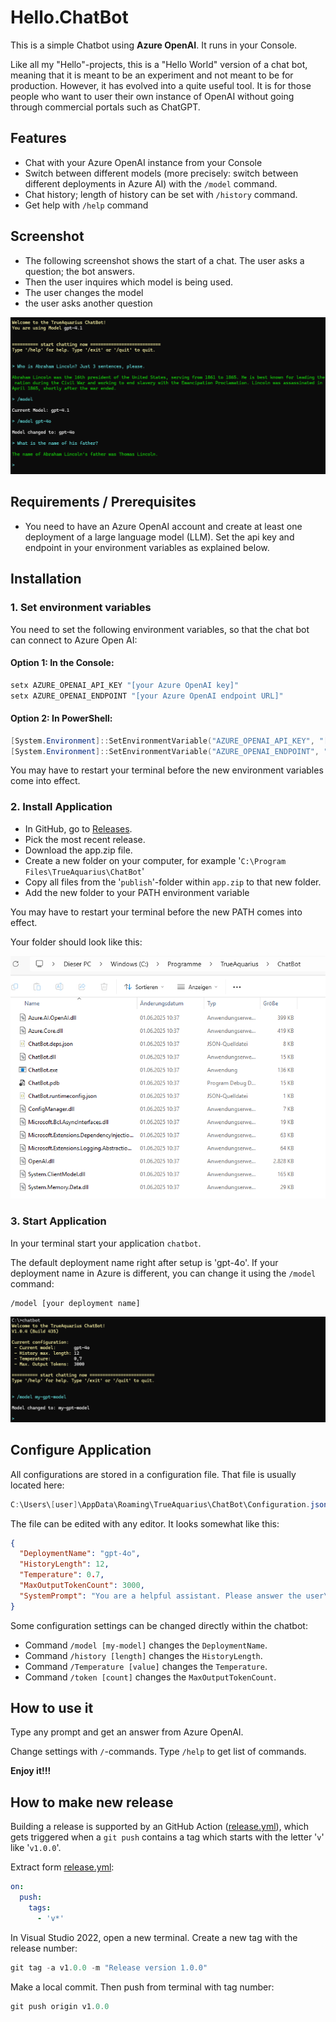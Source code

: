 # Hello.ChatBot  

This is a simple Chatbot using **Azure OpenAI**. It runs in your Console.

Like all my "Hello"-projects, this is a "Hello World" version of a chat bot, meaning that it is meant to be an experiment and not meant to be for production. However, it has evolved into a quite useful tool. It is for those people who want to user their own instance of OpenAI without going through commercial portals such as ChatGPT.

## Features  
- Chat with your Azure OpenAI instance from your Console  
- Switch between different models (more precisely: switch between different deployments in Azure AI) with the `/model` command.  
- Chat history; length of history can be set with `/history` command.  
- Get help with `/help` command  


## Screenshot  
- The following screenshot shows the start of a chat. The user asks a question; the bot answers.
- Then the user inquires which model is being used.
- The user changes the model
- the user asks another question

![Screenshot](./_Documents/Screenshot.png)  


## Requirements / Prerequisites

- You need to have an Azure OpenAI account and create at least one deployment of a large language model (LLM). Set the api key and endpoint in your environment variables as explained below.

## Installation
### 1. Set environment variables
You need to set the following environment variables, so that the chat bot can connect to Azure Open AI:

#### Option 1: In the Console:
```powershell
setx AZURE_OPENAI_API_KEY "[your Azure OpenAI key]"
setx AZURE_OPENAI_ENDPOINT "[your Azure OpenAI endpoint URL]"
```

#### Option 2: In PowerShell:
```powershell
[System.Environment]::SetEnvironmentVariable("AZURE_OPENAI_API_KEY", "[your Azure OpenAI key]", "User")
[System.Environment]::SetEnvironmentVariable("AZURE_OPENAI_ENDPOINT", "[your Azure OpenAI endpoint URL]", "User")
```

You may have to restart your terminal before the new environment variables come into effect.

### 2. Install Application

- In GitHub, go to [Releases](https://github.com/TrueAquarius/Hello.ChatBot/releases).
- Pick the most recent release.
- Download the app.zip file.
- Create a new folder on your computer, for example '`C:\Program Files\TrueAquarius\ChatBot`'
- Copy all files from the '`publish`'-folder within `app.zip` to that new folder.
- Add the new folder to your PATH environment variable

You may have to restart your terminal before the new PATH comes into effect.

Your folder should look like this:

![Screenshot](./_Documents/ScreenshotProgramsChatBot.png)  


### 3. Start Application

In your terminal start your application `chatbot`.

The default deployment name right after setup is 'gpt-4o'. If your deployment name in Azure is different, you can change it using the `/model` command:

```
/model [your deployment name]
```

![Screenshot](./_Documents/ScreenshotStartUp.png)  


## Configure Application

All configurations are stored in a configuration file. That file is usually located here:
```powershell
C:\Users\[user]\AppData\Roaming\TrueAquarius\ChatBot\Configuration.json
```
The file can be edited with any editor. It looks somewhat like this:
```json
{
  "DeploymentName": "gpt-4o",
  "HistoryLength": 12,
  "Temperature": 0.7,
  "MaxOutputTokenCount": 3000,
  "SystemPrompt": "You are a helpful assistant. Please answer the user\u0027s questions to the best of your ability."
}
``` 
Some configuration settings can be changed directly within the chatbot:
- Command `/model [my-model]` changes the `DeploymentName`.
- Command `/history [length]` changes the `HistoryLength`.
- Command `/Temperature [value]` changes the `Temperature`.
- Command `/token [count]` changes the `MaxOutputTokenCount`.


## How to use it
Type any prompt and get an answer from Azure OpenAI.

Change settings with `/`-commands. Type `/help` to get list of commands.

**Enjoy it!!!**


## How to make new release
Building a release is supported by an GitHub Action ([release.yml](.github/workflows/release.yml)), which gets triggered when a `git push` contains a tag which starts with the letter '`v`' like '`v1.0.0`'.

Extract form [release.yml](.github/workflows/release.yml):
```yml
on:
  push:
    tags:
      - 'v*'
```

In Visual Studio 2022, open a new terminal. Create a new tag with the release number:
```powershell
git tag -a v1.0.0 -m "Release version 1.0.0"
```
Make a local commit. Then push from terminal with tag number:
```powershell
git push origin v1.0.0
```